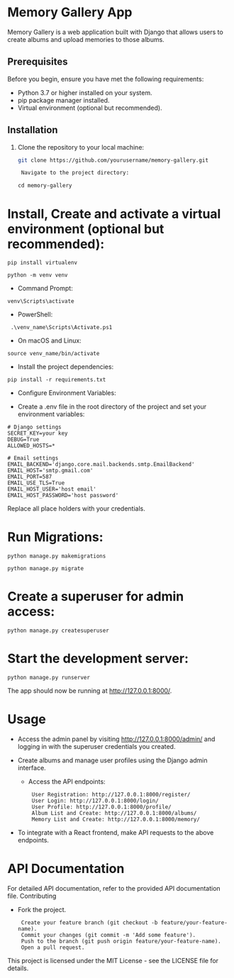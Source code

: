 # Memory Gallery App

Memory Gallery is a web application built with Django that allows users to create albums and upload memories to those albums.

## Prerequisites

Before you begin, ensure you have met the following requirements:

- Python 3.7 or higher installed on your system.
- pip package manager installed.
- Virtual environment (optional but recommended).

## Installation

1. Clone the repository to your local machine:

   ```bash
   git clone https://github.com/yourusername/memory-gallery.git

    Navigate to the project directory:
   ```
   ```
   cd memory-gallery
   ```

# Install, Create and activate a virtual environment (optional but recommended):
```
pip install virtualenv
```
```
python -m venv venv
```
- Command Prompt:
```
venv\Scripts\activate
```
- PowerShell:
```
 .\venv_name\Scripts\Activate.ps1
```
- On macOS and Linux:
```
source venv_name/bin/activate
```

- Install the project dependencies:
```
pip install -r requirements.txt
```

- Configure Environment Variables:

- Create a .env file in the root directory of the project and set your environment variables:
```
# Django settings
SECRET_KEY=your key
DEBUG=True
ALLOWED_HOSTS=*

# Email settings
EMAIL_BACKEND='django.core.mail.backends.smtp.EmailBackend'
EMAIL_HOST='smtp.gmail.com'
EMAIL_PORT=587
EMAIL_USE_TLS=True
EMAIL_HOST_USER='host email'
EMAIL_HOST_PASSWORD='host password'
```
 Replace all place holders with your credentials.

# Run Migrations:
```
python manage.py makemigrations
```
```
python manage.py migrate
```
# Create a superuser for admin access:
```
python manage.py createsuperuser
```
# Start the development server:
```
python manage.py runserver
```
The app should now be running at http://127.0.0.1:8000/.

# Usage

 - Access the admin panel by visiting http://127.0.0.1:8000/admin/ and logging in with the superuser credentials you created.

 - Create albums and manage user profiles using the Django admin interface.

    - Access the API endpoints:
       ```
        User Registration: http://127.0.0.1:8000/register/
        User Login: http://127.0.0.1:8000/login/
        User Profile: http://127.0.0.1:8000/profile/
        Album List and Create: http://127.0.0.1:8000/albums/
        Memory List and Create: http://127.0.0.1:8000/memory/
       ```
  - To integrate with a React frontend, make API requests to the above endpoints.

# API Documentation
For detailed API documentation, refer to the provided API documentation file.
Contributing
    
- Fork the project.
   ```
    Create your feature branch (git checkout -b feature/your-feature-name).
    Commit your changes (git commit -m 'Add some feature').
    Push to the branch (git push origin feature/your-feature-name).
    Open a pull request.
   ```
This project is licensed under the MIT License - see the LICENSE file for details.
